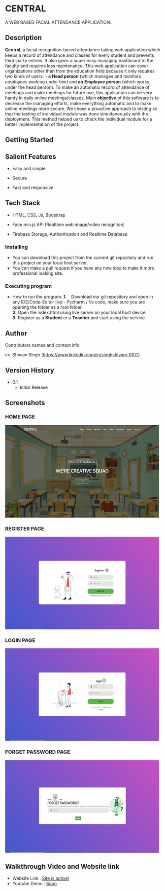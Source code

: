 # CENTRAL

A WEB BASED FACIAL ATTENDANCE APPLICATION.

## Description

𝐂𝐞𝐧𝐭𝐫𝐚𝐥, a facial recognition-based attendance taking web application which keeps a record of attendance and classes for every student and prevents third-party entries. It also gives a super easy managing dashboard to the faculty and requires less maintenance.
This web application can cover organizations other than from the education field because it only requires two kinds of users: - 𝐚 𝐇𝐞𝐚𝐝 𝐩𝐞𝐫𝐬𝐨𝐧 (which manages and monitors employees working under him) and 𝐚𝐧 𝐄𝐦𝐩𝐥𝐨𝐲𝐞𝐞 𝐩𝐞𝐫𝐬𝐨𝐧 (which works under the head person). To make an automatic record of attendance of meetings and make meetings for future use, this application can be very handy in daily online meetings/classes.
Main 𝐨𝐛𝐣𝐞𝐜𝐭𝐢𝐯𝐞 of this software is to decrease the managing efforts, make everything automatic and to make online meetings more secure.
We chose a proactive approach to testing so that the testing of individual module was done simultaneously with the deployment. This method helped us to check the individual module for a better implementation of the project.

## Getting Started

## Salient Features

- Easy and simple

- Secure 

- Fast and responsive 

## Tech Stack

- HTML, CSS, Js, Bootstrap

- Face min.js API (Realtime web image/video recogniton)

- Firebase Storage, Authentication and Realtime Database.

### Installing

* You can download this project from the current git repository and run this project on your local host server.
* You can make a pull request if you have any new idea to make it more professional looking site.

### Executing program

* How to run the program. 
   **1.** &ensp; Download our git repository and open in any IDE/Code-Editor like:- Pycharm / Vs code, make sure you are opening the folder as a root folder.&ensp;  
   **2.** Open the index.html using live server on your local host device.&ensp;  
   **3.** Register as a **Student** or a **Teacher** and start using the service.  

## Author

Contributors names and contact info

ex. Shivam Singh (https://www.linkedin.com/in/singhshivam-007/)

## Version History

* 0.1
    * Initial Release

## Screenshots

<div id="slider" >
  <h3>HOME PAGE</h3>
  <img src="Screenshots/Home.png" alt="alt text 1" width="500" height="300">
  <h3>REGISTER PAGE</h3>
  <img src="Screenshots/Register.png" alt="alt text 2" width="500" height="300">
  <h3>LOGIN PAGE</h3>
    <img src="Screenshots/Login.png" alt="alt text 3" width="500" height="300">
  <h3>FORGET PASSWORD PAGE</h3>
  <img src="Screenshots/Forget Password.png" alt="alt text 4" width="500" height="300">
</div>


## Walkthrough Video and Website link
- Website Link : <a href="https://venemic.github.io/CENTRAL/" target="_blank">Site is active!</a>
- Youtube Demo : <a href="">Soon</a>

